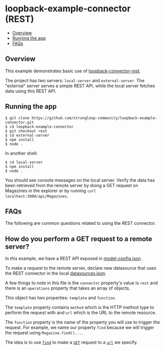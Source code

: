[strongloop-website]: http://strongloop.com/

# loopback-example-connector (REST)

- [Overview](#Overview)
- [Running the app](#running-the-app)
- [FAQs](#faqs)

## Overview
This example demonstrates basic use of [loopback-connector-rest](https://github.com/strongloop/loopback-connector-rest). 

The project has two servers: `local-server` and `external-server`. The "external" server
serves a simple REST API, while the local server fetches data using
this REST API.

## Running the app

```
$ git clone https://github.com/strongloop-community/loopback-example-connector.git
$ cd loopback-example-connector
$ git checkout rest
$ cd external-server
$ npm install
$ node .
```
In another shell:
```
$ cd local-server
$ npm install
$ node .
```

You should see console messages on the local server. Verify the data has been
retrieved from the remote server by doing a GET request on Magazines in the
explorer or by running `curl localhost:3000/api/Magazines`.

## FAQs
The following are common questions related to using the REST connector.

## How do you perform a GET request to a remote server?
In this example, we have a REST API exposed in [model-config.json](https://github.com/strongloop-community/loopback-example-connector/blob/rest/external-server/server/model-config.json#L31)
.

To make a request to the remote server, declare new datasource that uses the
REST connector in the local [datasources.json](https://github.com/strongloop-community/loopback-example-connector/blob/rest/local-server/server/datasources.json#L6-L20).

A few things to note in this file is the `connector` property's value is `rest` and
there is an `operations` property that takes an array of objects.

This object has two properties: `template` and `function`.

The `template` property contains `method` which is the HTTP method type to
perform the request with and `url` which is the URL to the remote resource.

The `function` property is the name of the property you will use to trigger the
request. For example, we name our property `find` because we will trigger the
request using `Magazine.find()...`.

The idea is to use [`find`](https://github.com/strongloop-community/loopback-example-connector/blob/rest/local-server/server/datasources.json#L16) to make a [`GET`](https://github.com/strongloop-community/loopback-example-connector/blob/rest/local-server/server/datasources.json#L12) request to a [`url`](https://github.com/strongloop-community/loopback-example-connector/blob/rest/local-server/server/datasources.json#L13) we specify.
